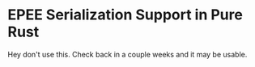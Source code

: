 # EPEE Serialization Support in Pure Rust

Hey don't use this. Check back in a couple weeks and it may be usable.
